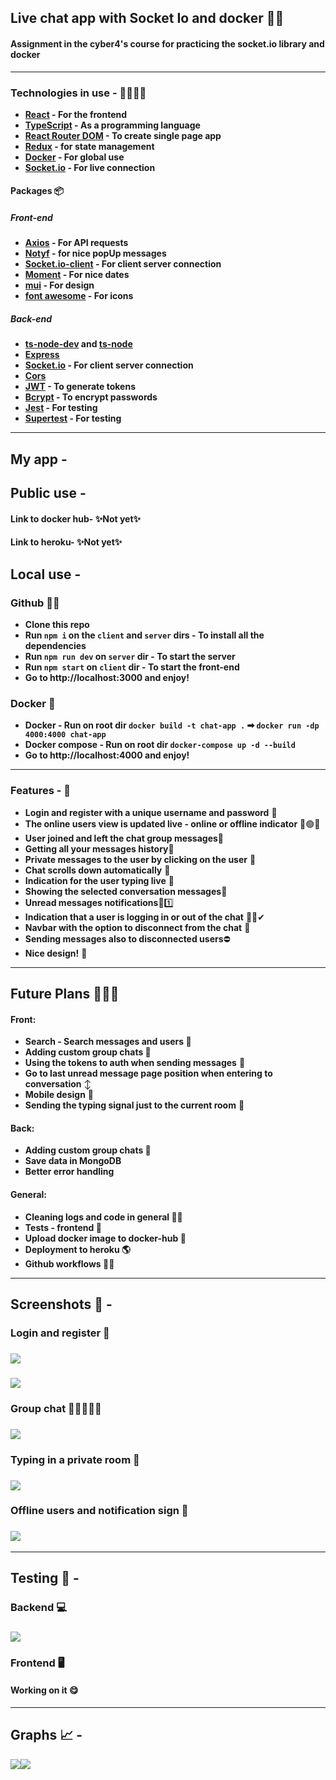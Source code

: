 ## Live chat app with Socket Io and docker 💬🐋

#### Assignment in the cyber4's course for practicing the socket.io library and docker

---

### Technologies in use - 👩‍💻👨‍💻

- **[React](https://reactjs.org/) - For the frontend**
- **[TypeScript](https://www.typescriptlang.org/) - As a programming language**
- **[React Router DOM](https://www.npmjs.com/package/react-router-dom) - To create single page app**
- **[Redux](https://redux.js.org/) - for state management**
- **[Docker](https://www.docker.com/) - For global use**
- **[Socket.io](https://socket.io/) - For live connection**

#### Packages 📦

##### Front-end

- **[Axios](https://www.npmjs.com/package/axios) - For API requests**
- **[Notyf](https://www.npmjs.com/package/notyf) - for nice popUp messages**
- **[Socket.io-client](https://socket.io/docs/v4/client-api/) - For client server connection**
- **[Moment](https://momentjs.com/) - For nice dates**
- **[mui](https://mui.com/) - For design**
- **[font awesome](https://fontawesome.com/icons/user?s=solid) - For icons**

##### Back-end

- **[ts-node-dev](https://www.npmjs.com/package/ts-node-dev) and [ts-node](https://www.npmjs.com/package/ts-node)**
- **[Express](https://www.npmjs.com/package/express)**
- **[Socket.io](https://socket.io/) - For client server connection**
- **[Cors](https://www.npmjs.com/package/cors)**
- **[JWT](https://jwt.io/) - To generate tokens**
- **[Bcrypt](https://www.npmjs.com/package/bcrypt) - To encrypt passwords**
- **[Jest](https://jestjs.io/docs/) - For testing**
- **[Supertest](https://www.npmjs.com/package/supertest) - For testing**

---

## My app -

## Public use -

<!-- [Dockerhub-ramab2108/socket-chat](https://hub.docker.com/repository/docker/ramab2108/socket-chat) -->

#### Link to docker hub- ✨Not yet✨

#### Link to heroku- ✨Not yet✨

## Local use -

### Github 🐱‍👤

- **Clone this repo**
- **Run `npm i` on the `client` and `server` dirs - To install all the dependencies**
- **Run `npm run dev` on `server` dir - To start the server**
- **Run `npm start` on `client` dir - To start the front-end**
- **Go to http://localhost:3000 and enjoy!**

### Docker 🐋

- **Docker - Run on root dir `docker build -t chat-app .` ➡ `docker run -dp 4000:4000 chat-app`**
- **Docker compose - Run on root dir `docker-compose up -d --build`**
- **Go to http://localhost:4000 and enjoy!**

---

### Features - 💫

- **Login and register with a unique username and password** 👤
- **The online users view is updated live - online or offline indicator** 🔴🟢👥
- **User joined and left the chat group messages**🚪
- **Getting all your messages history**📅
- **Private messages to the user by clicking on the user** 🔏
- **Chat scrolls down automatically** 🔽
- **Indication for the user typing live** 💬
- **Showing the selected conversation messages**👥
- **Unread messages notifications**🔴1️⃣
- **Indication that a user is logging in or out of the chat** 👤❌✔
- **Navbar with the option to disconnect from the chat** 🚪
- **Sending messages also to disconnected users**⛔
- **Nice design!** 💅

---

## Future Plans 📅👩‍🚀

#### Front:

- **Search - Search messages and users 🔎**
- **Adding custom group chats 👥**
- **Using the tokens to auth when sending messages** 🚫
- **Go to last unread message page position when entering to conversation** ↕
- **Mobile design** 📱
- **Sending the typing signal just to the current room** 💬

#### Back:

- **Adding custom group chats 👥**
- **Save data in MongoDB**
- **Better error handling**

#### General:

- **Cleaning logs and code in general 🧹🧼**
- **Tests - frontend 💯**
- **Upload docker image to docker-hub 🐳**
- **Deployment to heroku 🌎**
- **Github workflows 🐱‍💻**

---

## Screenshots 📸 -

### Login and register 🔐

### <img src="./README-PICS/login.png"/>

### <img src="./README-PICS/register.png"/>

### Group chat 👩‍🦰🧑👨‍🦱

### <img src="./README-PICS/group-chat.png"/>

### Typing in a private room 🤫

### <img src="./README-PICS/typing.png"/>

### Offline users and notification sign 🔴

### <img src="./README-PICS/offline-user.png"/>

---

## Testing 💯 -

### Backend 💻

### <img src="./README-PICS/testing-back.png"/>

### Frontend 🖥

#### Working on it 😋

---

## Graphs 📈 -

<img src="./README-PICS/login-logout-graph.png"/><img src="./README-PICS/sending-message-graph.png"/>
